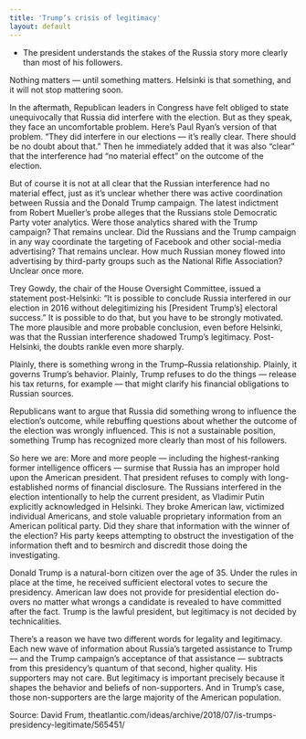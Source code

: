 ```yaml
---
title: 'Trump’s crisis of legitimacy'
layout: default
---
```


- The president understands the stakes of the Russia story more clearly than most of his followers.

Nothing matters — until something matters. Helsinki is that something, and it will not stop mattering soon.

In the aftermath, Republican leaders in Congress have felt obliged to state unequivocally that Russia did interfere with the election. But as they speak, they face an uncomfortable problem. Here’s Paul Ryan’s version of that problem. “They did interfere in our elections — it’s really clear. There should be no doubt about that.” Then he immediately added that it was also “clear” that the interference had “no material effect” on the outcome of the election.

But of course it is not at all clear that the Russian interference had no material effect, just as it’s unclear whether there was active coordination between Russia and the Donald Trump campaign. The latest indictment from Robert Mueller’s probe alleges that the Russians stole Democratic Party voter analytics. Were those analytics shared with the Trump campaign? That remains unclear. Did the Russians and the Trump campaign in any way coordinate the targeting of Facebook and other social-media advertising? That remains unclear. How much Russian money flowed into advertising by third-party groups such as the National Rifle Association? Unclear once more.

Trey Gowdy, the chair of the House Oversight Committee, issued a statement post-Helsinki: “It is possible to conclude Russia interfered in our election in 2016 without delegitimizing his [President Trump’s] electoral success.” It is possible to do that, but you have to be strongly motivated. The more plausible and more probable conclusion, even before Helsinki, was that the Russian interference shadowed Trump’s legitimacy. Post-Helsinki, the doubts rankle even more sharply.

Plainly, there is something wrong in the Trump–Russia relationship. Plainly, it governs Trump’s behavior. Plainly, Trump refuses to do the things — release his tax returns, for example — that might clarify his financial obligations to Russian sources.

Republicans want to argue that Russia did something wrong to influence the election’s outcome, while rebuffing questions about whether the outcome of the election was wrongly influenced. This is not a sustainable position, something Trump has recognized more clearly than most of his followers.

So here we are: More and more people — including the highest-ranking former intelligence officers — surmise that Russia has an improper hold upon the American president. That president refuses to comply with long-established norms of financial disclosure. The Russians interfered in the election intentionally to help the current president, as Vladimir Putin explicitly acknowledged in Helsinki. They broke American law, victimized individual Americans, and stole valuable proprietary information from an American political party. Did they share that information with the winner of the election? His party keeps attempting to obstruct the investigation of the information theft and to besmirch and discredit those doing the investigating.

Donald Trump is a natural-born citizen over the age of 35. Under the rules in place at the time, he received sufficient electoral votes to secure the presidency. American law does not provide for presidential election do-overs no matter what wrongs a candidate is revealed to have committed after the fact. Trump is the lawful president, but legitimacy is not decided by technicalities.

There’s a reason we have two different words for legality and legitimacy. Each new wave of information about Russia’s targeted assistance to Trump — and the Trump campaign’s acceptance of that assistance — subtracts from this presidency’s quantum of that second, higher quality. His supporters may not care. But legitimacy is important precisely because it shapes the behavior and beliefs of non-supporters. And in Trump’s case, those non-supporters are the large majority of the American population.

Source: David Frum, theatlantic.com/ideas/archive/2018/07/is-trumps-presidency-legitimate/565451/